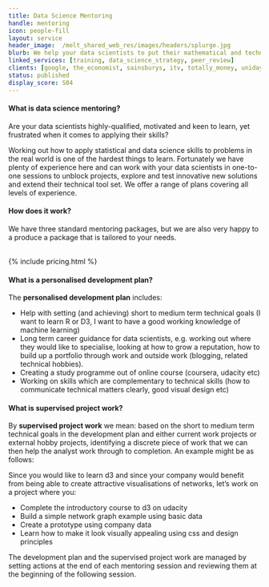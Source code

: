 ```yaml
---
title: Data Science Mentoring
handle: mentoring
icon: people-fill
layout: service
header_image:  /melt_shared_web_res/images/headers/splurge.jpg
blurb: We help your data scientists to put their mathematical and technical skills to good use, solving problems in the real world.
linked_services: [training, data_science_strategy, peer_review]
clients: [google, the_economist, sainsburys, itv, totally_money, unidays, direct_line_group, annalect, bamm, beauhurst, msl_group, redshift]
status: published
display_score: S04
---
```


#### What is data science mentoring?

Are your data scientists highly-qualified, motivated and keen to learn, yet frustrated when it comes to applying their skills? 

Working out how to apply statistical and data science skills to problems in the real world is one of the hardest things to learn. Fortunately we have plenty of experience here and can work with your data scientists in one-to-one sessions to unblock projects, explore and test innovative new solutions and extend their technical tool set. We offer a range of plans covering all levels of experience.

#### How does it work?

We have three standard mentoring packages, but we are also very happy to a produce a package that is tailored to your needs.


<br>
{% include pricing.html %}
<br>

#### What is a personalised development plan?

The **personalised development plan** includes:

- Help with setting (and achieving) short to medium term technical goals (I want to learn R or D3, I want to have a good working knowledge of machine learning)
- Long term career guidance for data scientists, e.g. working out where they would like to specialise, looking at how to grow a reputation, how to build up a portfolio through work and outside work (blogging, related technical hobbies).
- Creating a study programme out of online course (coursera, udacity etc)
- Working on skills which are complementary to technical skills (how to communicate technical matters clearly, good visual design etc)

#### What is supervised project work?

By **supervised project work** we mean: based on the short to medium term technical goals in the development plan and either current work projects or external hobby projects, identifying a discrete piece of work that we can then help the analyst work through to completion. An example might be as follows:

Since you would like to learn d3 and since your company would benefit from being able to create attractive visualisations of networks, let’s work on a project where you:

-   Complete the introductory course to d3 on udacity
-   Build a simple network graph example using basic data
-   Create a prototype using company data
-   Learn how to make it look visually appealing using css and design principles

The development plan and the supervised project work are managed by setting actions at the end of each mentoring session and reviewing them at the beginning of the following session.
